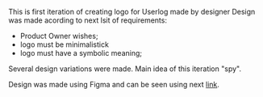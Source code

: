This is first iteration of creating logo for Userlog made by designer 
<empty line>
Design was made acording to next lsit of requirements:
- Product Owner wishes;<br>
- logo must be minimalistick<br>
- logo must have a symbolic meaning;<br>

Several design variations were made. Main idea of this iteration "spy".<br>
 
Design was made using Figma and can be seen using next [link](https://www.figma.com/file/ZXrNXB3SBd99mx7DrxM9QI/UserLog?type=design&node-id=0-1).
